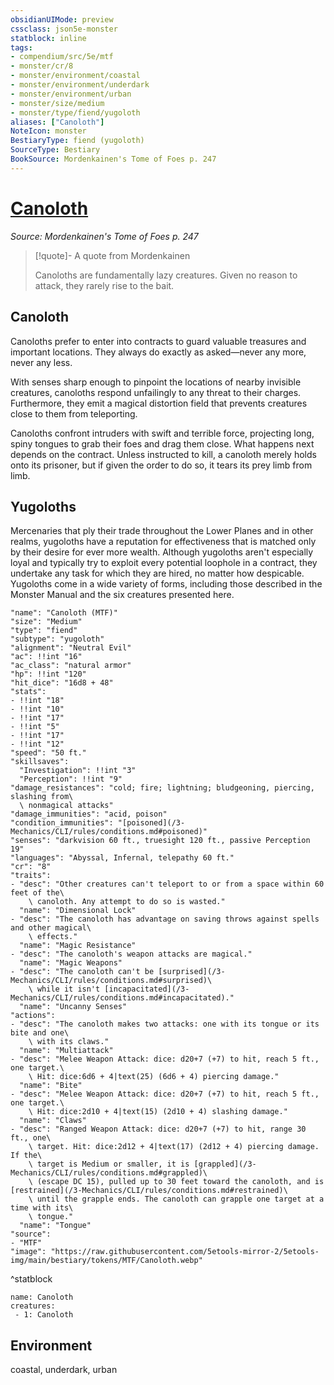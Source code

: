 ```yaml
---
obsidianUIMode: preview
cssclass: json5e-monster
statblock: inline
tags:
- compendium/src/5e/mtf
- monster/cr/8
- monster/environment/coastal
- monster/environment/underdark
- monster/environment/urban
- monster/size/medium
- monster/type/fiend/yugoloth
aliases: ["Canoloth"]
NoteIcon: monster
BestiaryType: fiend (yugoloth)
SourceType: Bestiary
BookSource: Mordenkainen's Tome of Foes p. 247
---
```

# [Canoloth](3-Mechanics\CLI\bestiary\fiend/canoloth-mtf.md)
*Source: Mordenkainen's Tome of Foes p. 247*  

> [!quote]- A quote from Mordenkainen  
> 
> Canoloths are fundamentally lazy creatures. Given no reason to attack, they rarely rise to the bait.

## Canoloth

Canoloths prefer to enter into contracts to guard valuable treasures and important locations. They always do exactly as asked—never any more, never any less.

With senses sharp enough to pinpoint the locations of nearby invisible creatures, canoloths respond unfailingly to any threat to their charges. Furthermore, they emit a magical distortion field that prevents creatures close to them from teleporting.

Canoloths confront intruders with swift and terrible force, projecting long, spiny tongues to grab their foes and drag them close. What happens next depends on the contract. Unless instructed to kill, a canoloth merely holds onto its prisoner, but if given the order to do so, it tears its prey limb from limb.

## Yugoloths

Mercenaries that ply their trade throughout the Lower Planes and in other realms, yugoloths have a reputation for effectiveness that is matched only by their desire for ever more wealth. Although yugoloths aren't especially loyal and typically try to exploit every potential loophole in a contract, they undertake any task for which they are hired, no matter how despicable. Yugoloths come in a wide variety of forms, including those described in the Monster Manual and the six creatures presented here.

```statblock
"name": "Canoloth (MTF)"
"size": "Medium"
"type": "fiend"
"subtype": "yugoloth"
"alignment": "Neutral Evil"
"ac": !!int "16"
"ac_class": "natural armor"
"hp": !!int "120"
"hit_dice": "16d8 + 48"
"stats":
- !!int "18"
- !!int "10"
- !!int "17"
- !!int "5"
- !!int "17"
- !!int "12"
"speed": "50 ft."
"skillsaves":
  "Investigation": !!int "3"
  "Perception": !!int "9"
"damage_resistances": "cold; fire; lightning; bludgeoning, piercing, slashing from\
  \ nonmagical attacks"
"damage_immunities": "acid, poison"
"condition_immunities": "[poisoned](/3-Mechanics/CLI/rules/conditions.md#poisoned)"
"senses": "darkvision 60 ft., truesight 120 ft., passive Perception 19"
"languages": "Abyssal, Infernal, telepathy 60 ft."
"cr": "8"
"traits":
- "desc": "Other creatures can't teleport to or from a space within 60 feet of the\
    \ canoloth. Any attempt to do so is wasted."
  "name": "Dimensional Lock"
- "desc": "The canoloth has advantage on saving throws against spells and other magical\
    \ effects."
  "name": "Magic Resistance"
- "desc": "The canoloth's weapon attacks are magical."
  "name": "Magic Weapons"
- "desc": "The canoloth can't be [surprised](/3-Mechanics/CLI/rules/conditions.md#surprised)\
    \ while it isn't [incapacitated](/3-Mechanics/CLI/rules/conditions.md#incapacitated)."
  "name": "Uncanny Senses"
"actions":
- "desc": "The canoloth makes two attacks: one with its tongue or its bite and one\
    \ with its claws."
  "name": "Multiattack"
- "desc": "Melee Weapon Attack: dice: d20+7 (+7) to hit, reach 5 ft., one target.\
    \ Hit: dice:6d6 + 4|text(25) (6d6 + 4) piercing damage."
  "name": "Bite"
- "desc": "Melee Weapon Attack: dice: d20+7 (+7) to hit, reach 5 ft., one target.\
    \ Hit: dice:2d10 + 4|text(15) (2d10 + 4) slashing damage."
  "name": "Claws"
- "desc": "Ranged Weapon Attack: dice: d20+7 (+7) to hit, range 30 ft., one\
    \ target. Hit: dice:2d12 + 4|text(17) (2d12 + 4) piercing damage. If the\
    \ target is Medium or smaller, it is [grappled](/3-Mechanics/CLI/rules/conditions.md#grappled)\
    \ (escape DC 15), pulled up to 30 feet toward the canoloth, and is [restrained](/3-Mechanics/CLI/rules/conditions.md#restrained)\
    \ until the grapple ends. The canoloth can grapple one target at a time with its\
    \ tongue."
  "name": "Tongue"
"source":
- "MTF"
"image": "https://raw.githubusercontent.com/5etools-mirror-2/5etools-img/main/bestiary/tokens/MTF/Canoloth.webp"
```
^statblock

```encounter-table
name: Canoloth
creatures:
 - 1: Canoloth
```

## Environment

coastal, underdark, urban